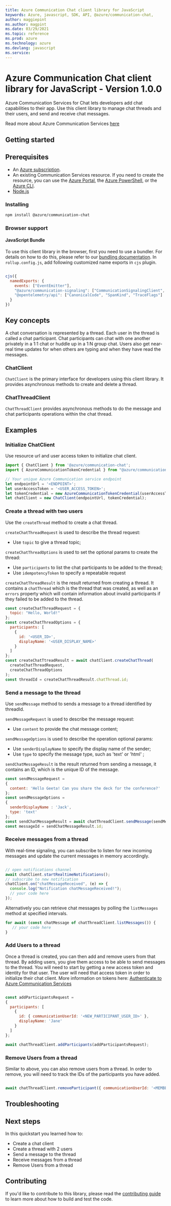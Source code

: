 ```yaml
---
title: Azure Communication Chat client library for JavaScript
keywords: Azure, javascript, SDK, API, @azure/communication-chat, 
author: maggiepint
ms.author: magpint
ms.date: 03/29/2021
ms.topic: reference
ms.prod: azure
ms.technology: azure
ms.devlang: javascript
ms.service: 
---
```


# Azure Communication Chat client library for JavaScript - Version 1.0.0 


Azure Communication Services for Chat lets developers add chat capabilities to their app. Use this client library to manage chat threads and their users, and send and receive chat messages.

Read more about Azure Communication Services [here](https://docs.microsoft.com/azure/communication-services/overview)

## Getting started

## Prerequisites

- An [Azure subscription][azure_sub].
- An existing Communication Services resource. If you need to create the resource, you can use the [Azure Portal][azure_portal], the [Azure PowerShell][azure_powershell], or the [Azure CLI][azure_cli].
- [Node.js](https://nodejs.org)

### Installing

```bash
npm install @azure/communication-chat
```

### Browser support

#### JavaScript Bundle

To use this client library in the browser, first you need to use a bundler. For details on how to do this, please refer to our [bundling documentation](https://aka.ms/AzureSDKBundling).
In `rollup.config.js`, add following customized name exports in `cjs` plugin.

```JavaScript

cjs({
  namedExports: {
    events: ["EventEmitter"],
    "@azure/communication-signaling": ["CommunicationSignalingClient", "SignalingClient"],
    "@opentelemetry/api": ["CanonicalCode", "SpanKind", "TraceFlags"]
  }
})

```

## Key concepts

A chat conversation is represented by a thread. Each user in the thread is called a chat participant. Chat participants can chat with one another privately in a 1:1 chat or huddle up in a 1:N group chat. Users also get near-real time updates for when others are typing and when they have read the messages.

### ChatClient

`ChatClient` is the primary interface for developers using this client library. It provides asynchronous methods to create and delete a thread.

### ChatThreadClient

`ChatThreadClient` provides asynchronous methods to do the message and chat participants operations within the chat thread.

## Examples

### Initialize ChatClient

Use resource url and user access token to initialize chat client.

```JavaScript
import { ChatClient } from '@azure/communication-chat';
import { AzureCommunicationTokenCredential } from "@azure/communication-common";

// Your unique Azure Communication service endpoint
let endpointUrl = '<ENDPOINT>';
let userAccessToken = '<USER_ACCESS_TOKEN>';
let tokenCredential = new AzureCommunicationTokenCredential(userAccessToken);
let chatClient = new ChatClient(endpointUrl, tokenCredential);

```

### Create a thread with two users

Use the `createThread` method to create a chat thread.

`createChatThreadRequest` is used to describe the thread request:

- Use `topic` to give a thread topic;

`createChatThreadOptions` is used to set the optional params to create the thread:

- Use `participants` to list the chat participants to be added to the thread;
- Use `idempotencyToken` to specify a repeatable request

`createChatThreadResult` is the result returned from creating a thread. It contains a `chatThread` which is the thread that was created, as well as an `errors` property which will contain information about invalid participants if they failed to be added to the thread.

```Javascript
const createChatThreadRequest = {
  topic: "Hello, World!"
};
const createChatThreadOptions = {
  participants: [
    {
      id: '<USER_ID>',
      displayName: '<USER_DISPLAY_NAME>'
    }
  ]
};
const createChatTtreadResult = await chatClient.createChatThread(
  createChatThreadRequest,
  createChatThreadOptions
);
const threadId = createChatThreadResult.chatThread.id;
```

### Send a message to the thread

Use `sendMessage` method to sends a message to a thread identified by threadId.

`sendMessageRequest` is used to describe the message request:

- Use `content` to provide the chat message content;

`sendMessageOptions` is used to describe the operation optional params:

- Use `senderDisplayName` to specify the display name of the sender;
- Use `type` to specify the message type, such as 'text' or 'html' ;

`sendChatMessageResult` is the result returned from sending a message, it contains an ID, which is the unique ID of the message.

```JavaScript
const sendMessageRequest =
{
  content: 'Hello Geeta! Can you share the deck for the conference?'
};
const sendMessageOptions =
{
  senderDisplayName : 'Jack',
  type: 'text'
};
const sendChatMessageResult = await chatThreadClient.sendMessage(sendMessageRequest, sendMessageOptions);
const messageId = sendChatMessageResult.id;
```

### Receive messages from a thread

With real-time signaling, you can subscribe to listen for new incoming messages and update the current messages in memory accordingly.

```JavaScript

// open notifications channel
await chatClient.startRealtimeNotifications();
// subscribe to new notification
chatClient.on("chatMessageReceived", (e) => {
  console.log("Notification chatMessageReceived!");
  // your code here
});

```

Alternatively you can retrieve chat messages by polling the `listMessages` method at specified intervals.

```JavaScript
for await (const chatMessage of chatThreadClient.listMessages()) {
   // your code here
}
```

### Add Users to a thread

Once a thread is created, you can then add and remove users from that thread. By adding users, you give them access to be able to send messages to the thread.
You will need to start by getting a new access token and identity for that user. The user will need that access token in order to initialize their chat client.
More information on tokens here: [Authenticate to Azure Communication Services](https://docs.microsoft.com/azure/communication-services/concepts/authentication?tabs=javascript)

```JavaScript

const addParticipantsRequest =
{
  participants: [
    {
      id: { communicationUserId: '<NEW_PARTICIPANT_USER_ID>' },
      displayName: 'Jane'
    }
  ]
};

await chatThreadClient.addParticipants(addParticipantsRequest);

```

### Remove Users from a thread

Similar to above, you can also remove users from a thread. In order to remove, you will need to track the IDs of the participants you have added.

```JavaScript

await chatThreadClient.removeParticipant({ communicationUserId: '<MEMBER_ID>' });

```

## Troubleshooting

## Next steps

In this quickstart you learned how to:

- Create a chat client
- Create a thread with 2 users
- Send a message to the thread
- Receive messages from a thread
- Remove Users from a thread

## Contributing

If you'd like to contribute to this library, please read the [contributing guide](https://github.com/Azure/azure-sdk-for-js/blob/@azure/communication-chat_1.0.0/CONTRIBUTING.md) to learn more about how to build and test the code.

[azure_cli]: https://docs.microsoft.com/cli/azure
[azure_sub]: https://azure.microsoft.com/free/
[azure_portal]: https://portal.azure.com
[azure_powershell]: https://docs.microsoft.com/powershell/module/az.communication/new-azcommunicationservice

